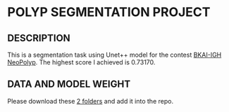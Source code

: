 # POLYP SEGMENTATION PROJECT

## DESCRIPTION

This is a segmentation task using Unet++ model for the contest [BKAI-IGH NeoPolyp](https://www.kaggle.com/competitions/bkai-igh-neopolyp/overview). The highest score I achieved is 0.73170.

## DATA AND MODEL WEIGHT

Please download these [2 folders](https://husteduvn-my.sharepoint.com/:f:/g/personal/dat_nd225480_sis_hust_edu_vn/EmiM9qiXBd5AghWwA5gAQDkBwdHdTyvsDRZHXTzW7mfktw?e=lrHaZZ) and add it into the repo.
